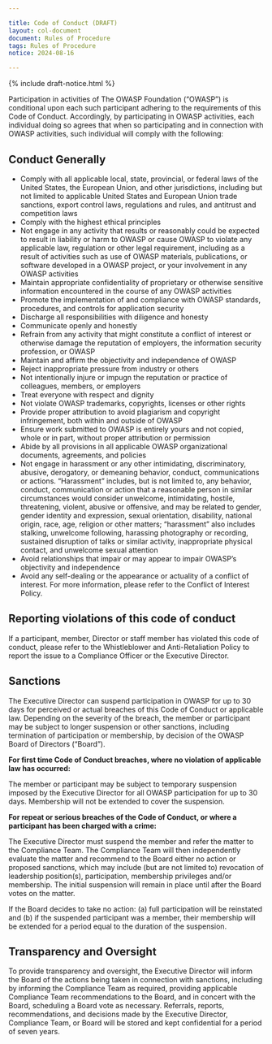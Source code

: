 ```yaml
---

title: Code of Conduct (DRAFT)
layout: col-document
document: Rules of Procedure
tags: Rules of Procedure
notice: 2024-08-16

---
```


{% include draft-notice.html %}

Participation in activities of The OWASP Foundation (“OWASP”) is conditional upon each such participant adhering to the requirements of this Code of Conduct. Accordingly, by participating in OWASP activities, each individual doing so agrees that when so participating and in connection with OWASP activities, such individual will comply with the following:

## Conduct Generally

- Comply with all applicable local, state, provincial, or federal laws of the United States, the European Union, and other jurisdictions, including but not limited to applicable United States and European Union trade sanctions, export control laws, regulations and rules, and antitrust and competition laws
- Comply with the highest ethical principles
- Not engage in any activity that results or reasonably could be expected to result in liability or harm to OWASP or cause OWASP to violate any applicable law, regulation or other legal requirement, including as a result of activities such as use of OWASP materials, publications, or software developed in a OWASP project, or your involvement in any OWASP activities
- Maintain appropriate confidentiality of proprietary or otherwise sensitive information encountered in the course of any OWASP activities
- Promote the implementation of and compliance with OWASP standards, procedures, and controls for application security
- Discharge all responsibilities with diligence and honesty
- Communicate openly and honestly
- Refrain from any activity that might constitute a conflict of interest or otherwise damage the reputation of employers, the information security profession, or OWASP
- Maintain and affirm the objectivity and independence of OWASP
- Reject inappropriate pressure from industry or others
- Not intentionally injure or impugn the reputation or practice of colleagues, members, or employers
- Treat everyone with respect and dignity
- Not violate OWASP trademarks, copyrights, licenses or other rights
- Provide proper attribution to avoid plagiarism and copyright infringement, both within and outside of OWASP
- Ensure work submitted to OWASP is entirely yours and not copied, whole or in part, without proper attribution or permission
- Abide by all provisions in all applicable OWASP organizational documents, agreements, and policies
- Not engage in harassment or any other intimidating, discriminatory, abusive, derogatory, or demeaning behavior, conduct, communications or actions. “Harassment” includes, but is not limited to, any behavior, conduct, communication or action that a reasonable person in similar circumstances would consider unwelcome, intimidating, hostile, threatening, violent, abusive or offensive, and may be related to gender, gender identity and expression, sexual orientation, disability, national origin, race, age, religion or other matters; “harassment” also includes stalking, unwelcome following, harassing photography or recording, sustained disruption of talks or similar activity, inappropriate physical contact, and unwelcome sexual attention
- Avoid relationships that impair or may appear to impair OWASP’s objectivity and independence
- Avoid any self-dealing or the appearance or actuality of a conflict of interest. For more information, please refer to the Conflict of Interest Policy.

## Reporting violations of this code of conduct

If a participant, member, Director or staff member has violated this code of conduct, please refer to the Whistleblower and Anti-Retaliation Policy to report the issue to a Compliance Officer or the Executive Director.

## Sanctions

The Executive Director can suspend participation in OWASP for up to 30 days for perceived or actual breaches of this Code of Conduct or applicable law. Depending on the severity of the breach, the member or participant may be subject to longer suspension or other sanctions, including termination of participation or membership, by decision of the OWASP Board of Directors (“Board”).

**For first time Code of Conduct breaches, where no violation of applicable law has occurred:**

The member or participant may be subject to temporary suspension imposed by the Executive Director for all OWASP participation for up to 30 days. Membership will not be extended to cover the suspension.

**For repeat or serious breaches of the Code of Conduct, or where a participant has been charged with a crime:**

The Executive Director must suspend the member and refer the matter to the Compliance Team. The Compliance Team will then independently evaluate the matter and recommend to the Board either no action or proposed sanctions, which may include (but are not limited to) revocation of leadership position(s), participation, membership privileges and/or membership. The initial suspension will remain in place until after the Board votes on the matter.

If the Board decides to take no action: (a) full participation will be reinstated and (b) if the suspended participant was a member, their membership will be extended for a period equal to the duration of the suspension.

## Transparency and Oversight

To provide transparency and oversight, the Executive Director will inform the Board of the actions being taken in connection with sanctions, including by informing the Compliance Team as required, providing applicable Compliance Team recommendations to the Board, and in concert with the Board, scheduling a Board vote as necessary. Referrals, reports, recommendations, and decisions made by the Executive Director, Compliance Team, or Board will be stored and kept confidential for a period of seven years.
